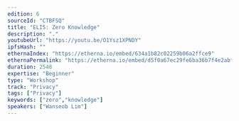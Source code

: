 ```yaml
---
edition: 6
sourceId: "CTBFSQ"
title: "ELI5: Zero Knowledge"
description: "."
youtubeUrl: "https://youtu.be/O1Ysz1XPNDY"
ipfsHash: ""
ethernaIndex: "https://etherna.io/embed/634a1b82c02259b06a2ffce9"
ethernaPermalink: "https://etherna.io/embed/d5f0a67ec29fe6ba36b7f4e2abf0f9d3cc86eb24ba9ec79becc373f6d41f6b18"
duration: 2548
expertise: "Beginner"
type: "Workshop"
track: "Privacy"
tags: ["Privacy"]
keywords: ["zero","knowledge"]
speakers: ["Wanseob Lim"]
---
```

